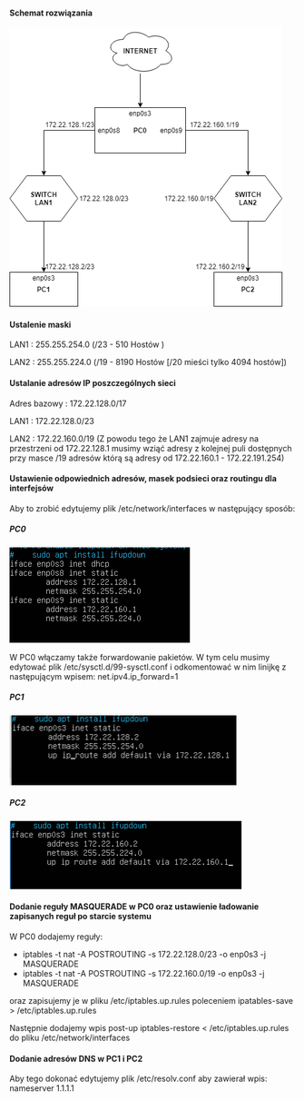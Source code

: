 #### Schemat rozwiązania
![alt text](https://github.com/Novachi/Sieci-Komputerowe/blob/master/zadanie-1/zadanie1.png "Rysunek")

#### Ustalenie maski
LAN1 : 255.255.254.0 (/23 - 510 Hostów )

LAN2 : 255.255.224.0 (/19 - 8190 Hostów [/20 mieści tylko 4094 hostów])

#### Ustalanie adresów IP poszczególnych sieci
Adres bazowy : 172.22.128.0/17

LAN1 : 172.22.128.0/23

LAN2 : 172.22.160.0/19 (Z powodu tego że LAN1 zajmuje adresy na przestrzeni od 172.22.128.1 musimy wziąć adresy z kolejnej puli dostępnych przy masce /19 adresów którą są adresy od 172.22.160.1 - 172.22.191.254)

#### Ustawienie odpowiednich adresów, masek podsieci oraz routingu dla interfejsów
Aby to zrobić edytujemy plik /etc/network/interfaces w następujący sposób:

##### PC0
![alt text](https://github.com/Novachi/Sieci-Komputerowe/blob/master/zadanie-1/ipConfigPC0.PNG "PC0")

W PC0 włączamy także forwardowanie pakietów. W tym celu musimy edytować plik /etc/sysctl.d/99-sysctl.conf i odkomentować w nim linijkę z następującym wpisem: net.ipv4.ip_forward=1

##### PC1
![alt text](https://github.com/Novachi/Sieci-Komputerowe/blob/master/zadanie-1/ipConfigPC1.PNG "PC1")

##### PC2
![alt text](https://github.com/Novachi/Sieci-Komputerowe/blob/master/zadanie-1/ipConfigPC2.PNG "PC2")

#### Dodanie reguły MASQUERADE w PC0 oraz ustawienie ładowanie zapisanych reguł po starcie systemu
W PC0 dodajemy reguły:

* iptables -t nat -A POSTROUTING -s 172.22.128.0/23 -o enp0s3 -j MASQUERADE
* iptables -t nat -A POSTROUTING -s 172.22.160.0/19 -o enp0s3 -j MASQUERADE
 
 oraz zapisujemy je w pliku /etc/iptables.up.rules poleceniem ipatables-save > /etc/iptables.up.rules
 
 Następnie dodajemy wpis post-up iptables-restore < /etc/iptables.up.rules do pliku /etc/network/interfaces
 
#### Dodanie adresów DNS w PC1 i PC2
Aby tego dokonać edytujemy plik /etc/resolv.conf aby zawierał wpis: nameserver 1.1.1.1

